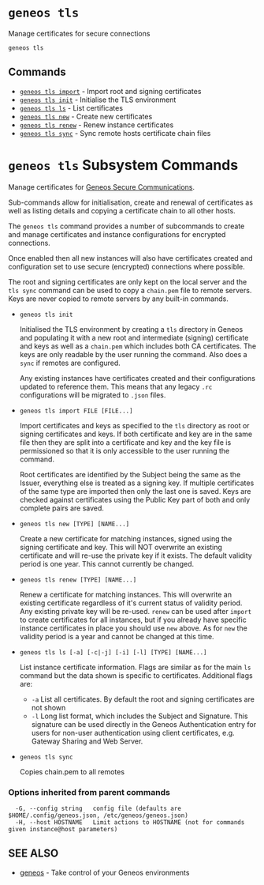 # `geneos tls`

Manage certificates for secure connections

```text
geneos tls
```

## Commands

* [`geneos tls import`](geneos_tls_import.md)	 - Import root and signing certificates
* [`geneos tls init`](geneos_tls_init.md)	 - Initialise the TLS environment
* [`geneos tls ls`](geneos_tls_ls.md)	 - List certificates
* [`geneos tls new`](geneos_tls_new.md)	 - Create new certificates
* [`geneos tls renew`](geneos_tls_renew.md)	 - Renew instance certificates
* [`geneos tls sync`](geneos_tls_sync.md)	 - Sync remote hosts certificate chain files

# `geneos tls` Subsystem Commands

Manage certificates for [Geneos Secure
Communications](https://docs.itrsgroup.com/docs/geneos/current/SSL/ssl_ug.html).

Sub-commands allow for initialisation, create and renewal of
certificates as well as listing details and copying a certificate chain
to all other hosts.


The `geneos tls` command provides a number of subcommands to create and
manage certificates and instance configurations for encrypted
connections.

Once enabled then all new instances will also have certificates created
and configuration set to use secure (encrypted) connections where
possible.

The root and signing certificates are only kept on the local server and
the `tls sync` command can be used to copy a `chain.pem` file to remote
servers. Keys are never copied to remote servers by any built-in
commands.

* `geneos tls init`

  Initialised the TLS environment by creating a `tls` directory in
  Geneos and populating it with a new root and intermediate (signing)
  certificate and keys as well as a `chain.pem` which includes both CA
  certificates. The keys are only readable by the user running the
  command. Also does a `sync` if remotes are configured.

  Any existing instances have certificates created and their
  configurations updated to reference them. This means that any legacy
  `.rc` configurations will be migrated to `.json` files.

* `geneos tls import FILE [FILE...]`

  Import certificates and keys as specified to the `tls` directory as
  root or signing certificates and keys. If both certificate and key are
  in the same file then they are split into a certificate and key and
  the key file is permissioned so that it is only accessible to the user
  running the command.

  Root certificates are identified by the Subject being the same as the
  Issuer, everything else is treated as a signing key. If multiple
  certificates of the same type are imported then only the last one is
  saved. Keys are checked against certificates using the Public Key part
  of both and only complete pairs are saved.

* `geneos tls new [TYPE] [NAME...]`

  Create a new certificate for matching instances, signed using the
  signing certificate and key. This will NOT overwrite an existing
  certificate and will re-use the private key if it exists. The default
  validity period is one year. This cannot currently be changed.

* `geneos tls renew [TYPE] [NAME...]`

  Renew a certificate for matching instances. This will overwrite an
  existing certificate regardless of it's current status of validity
  period. Any existing private key will be re-used. `renew` can be used
  after `import` to create certificates for all instances, but if you
  already have specific instance certificates in place you should use
  `new` above. As for `new` the validity period is a year and cannot be
  changed at this time.

* `geneos tls ls [-a] [-c|-j] [-i] [-l] [TYPE] [NAME...]`

  List instance certificate information. Flags are similar as for the
  main `ls` command but the data shown is specific to certificates.
  Additional flags are:

  * `-a` List all certificates. By default the root and signing
    certificates are not shown
  * `-l` Long list format, which includes the Subject and Signature.
    This signature can be used directly in the Geneos Authentication
    entry for users for non-user authentication using client
    certificates, e.g. Gateway Sharing and Web Server.

* `geneos tls sync`

  Copies chain.pem to all remotes

### Options inherited from parent commands

```text
  -G, --config string   config file (defaults are $HOME/.config/geneos.json, /etc/geneos/geneos.json)
  -H, --host HOSTNAME   Limit actions to HOSTNAME (not for commands given instance@host parameters)
```

## SEE ALSO

* [geneos](geneos.md)	 - Take control of your Geneos environments
